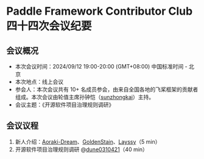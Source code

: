 # Paddle Framework Contributor Club 四十四次会议纪要

## 会议概况

- 本次会议时间：2024/09/12 19:00-20:00 (GMT+08:00) 中国标准时间 - 北京
- 本次地点：线上会议
- 参会人：本次会议共有 10+ 名成员参会，由来自全国各地的飞桨框架的贡献者组成。本次会议由轮值主席孙钟恺（[sunzhongkai](https://github.com/sunzhongkai588)）主持。
- 会议主题：《开源软件项目治理规则调研》

## 会议议程

1. 新人介绍：[Aoraki-Dream](https://github.com/Aoraki-Dream)、[GoldenStain](https://github.com/GoldenStain)、[Layssy](https://github.com/Layssy)（5 min）
2. 开源软件项目治理规则调研 @[dune0310421](https://github.com/dune0310421)（40 min）
